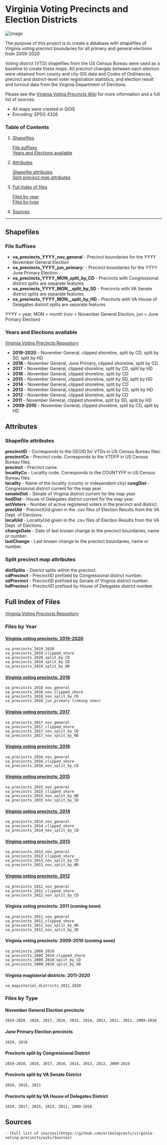 <meta name="google-site-verification" content="40S93IIlLJok-0QCMvjzt784RiVlVB9q2mJvrDsnfUA" />

# Virginia Voting Precincts and Election Districts

![image](https://user-images.githubusercontent.com/20375915/66661177-93855280-ec14-11e9-9f8f-3f1621ec3c4c.png)

The purpose of this project is to create a database with shapefiles of Virginia voting precinct boundaries for all primary and general elections from 2009-2020.

Voting district (VTD) shapefiles from the US Census Bureau were used as a baseline to create these maps. All precinct changes between each election were obtained from county and city GIS data and Codes of Ordinances, precinct and district-level voter registration statistics, and election result and turnout data from the Virginia Department of Elections.

Please see the [Virginia Voting Precincts Wiki](https://github.com/erikalopresti/virginia-voting-precincts/wiki) for more information and a full list of sources. 
- All maps were created in QGIS
- Encoding: EPSG 4326
### Table of Contents
1. [Shapefiles](#shapefiles)

   [File suffixes](#file-suffixes)  
   [Years and Elections available](#years-and-elections-available)  
   
2. [Attributes](#attributes)  

   [Shapefile attributes](#shapefile-attributes)  
   [Split precinct map attributes](#split-precinct-map-attributes)  
   
3. [Full index of files](#full-index-of-files)  

   [Files by year](#files-by-year)   
   [Files by type](#files-by-type)  
   
4. [Sources](#sources)  
***
## Shapefiles
### File Suffixes
- **va_precincts_YYYY_nov_general** - Precinct boundaries for the YYYY November General Election 
- **va_precincts_YYYY_jun_primary**: - Precinct boundaries for the YYYY June Primary Election
- **va_precincts_YYYY_MON_split_by_CD** - Precincts with Congressional district splits are separate features
- **va_precincts_YYYY_MON__split_by_SD** - Precincts with VA Senate district splits are separate features
- **va_precincts_YYYY_MON__split_by_HD** - Precincts with VA House of Delegates district splits are separate features

YYYY = year, MON = month (nov = November General Election, jun = June Primary Election)
### Years and Elections available
[Virginia Voting Precincts Repository](https://github.com/erikalopresti/virginia-voting-precincts)
- **2019-2020** - November General, clipped shoreline, split by CD, split by SD, split by HD
- **2018** - November General, June Primary, clipped shoreline, split by CD
- **2017** - November General, clipped shoreline, split by CD, split by HD
- **2016** - November General, clipped shoreline, split by CD
- **2015** - November General, clipped shoreline, split by SD, split by HD
- **2014** - November General, clipped shoreline, split by CD
- **2013** - November General, clipped shoreline, split by CD, split by HD
- **2012** - November General, clipped shoreline, split by CD
- **2011** - November General, clipped shoreline, split by SD, split by HD
- **2009-2010** - November General, clipped shoreline, split by CD, split by HD
## Attributes
### Shapefile attributes
**precinctID** - Corresponds to the GEOID for VTDs in US Census Bureau files.  
**precinctCo** - Precinct code. Corresponds to the VTDFP in US Census Bureau files.  
**precinct** - Precinct name.  
**localityCo** - Locality code. Corresponds to the COUNTYFP in US Census Bureau files.  
**locality** - Name of the locality (county or independent city)
**congDist** - Congressional district current for the map year.  
**senateDist** - Senate of Virginia district current for the map year.  
**hodDist** - House of Delegates district current for the map year.  
**actVoters** - Number of active registered voters in the precinct and district.  
**precUid** - PrecinctUid given in the .csv files of Election Results from the VA Dept. of Elections.  
**localUid** - LocalityUid given in the .csv files of Election Results from the VA Dept. of Elections.  
**changeDate** - Date of last known change to the precinct boundaries, name or number.  
**lastChange** - Last known change to the precinct boundaries, name or number.  
### Split precinct map attributes
**distSplits** - District splits within the precinct.  
**cdPrecinct** - PrecinctID prefixed by Congressional district number.  
**sdPrecinct** - PrecinctID prefixed by Senate of Virginia district number.  
**hdPrecinct** - PrecinctID prefixed by House of Delegates district number.  
## Full Index of Files
[Virginia Voting Precincts Repository](https://github.com/erikalopresti/virginia-voting-precincts)
### Files by Year
#### [Virginia voting precincts: 2019-2020](https://github.com/erikalopresti/virginia-voting-precincts/tree/master/virginia-precinct-shapefiles-2019-2020)
	va_precincts_2019_2020
	va_precincts_2019_clipped_shore
	va_precincts_2020_split_by_CD
	va_precincts_2019_split_by_SD
	va_precincts_2019_split_by_HD
#### [Virginia voting precincts: 2018](https://github.com/erikalopresti/virginia-voting-precincts/tree/master/virginia-precinct-shapefiles-2018)
	va_precincts_2018_nov_general
	va_precincts_2018_nov_clipped_shore
	va_precincts_2018_nov_split_by_CD
	va_precincts_2018_jun_primary (coming soon)
#### [Virginia voting precincts: 2017](https://github.com/erikalopresti/virginia-voting-precincts/tree/master/virginia-precinct-shapefiles-2017)
	va_precincts_2017_nov_general
	va_precincts_2017_clipped_shore
	va_precincts_2017_nov_split_by_CD
	va_precincts_2017_nov_split_by_HD
#### [Virginia voting precincts: 2016](https://github.com/erikalopresti/virginia-voting-precincts/tree/master/virginia-precinct-shapefiles-2016)
	va_precincts_2016_nov_general
	va_precincts_2016_clipped_shore
	va_precincts_2016_nov_split_by_CD
#### [Virginia voting precincts: 2015](https://github.com/erikalopresti/virginia-voting-precincts/tree/master/virginia-precinct-shapefiles-2015)
	va_precincts_2015_nov_general
	va_precincts_2015_clipped_shore
	va_precincts_2015_nov_split_by_HD
	va_precincts_2015_nov_split_by_SD
#### [Virginia voting precincts: 2014](https://github.com/erikalopresti/virginia-voting-precincts/tree/master/virginia-precinct-shapefiles-2014)
	va_precincts_2014_nov_general
	va_precincts_2014_clipped_shore
	va_precincts_2014_nov_split_by_CD
#### [Virginia voting precincts: 2013](https://github.com/erikalopresti/virginia-voting-precincts/tree/master/virginia-precinct-shapefiles-2013)
	va_precincts_2013_nov_general
	va_precincts_2013_clipped_shore
	va_precincts_2013_nov_split_by_CD
	va_precincts_2013_nov_split_by_HD
#### [Virginia voting precincts: 2012](https://github.com/erikalopresti/virginia-voting-precincts/tree/master/virginia-precinct-shapefiles-2012)
	va_precincts_2012_nov_general
	va_precincts_2012_clipped_shore
	va_precincts_2012_nov_split_by_CD
#### Virginia voting precincts: 2011 (coming soon)
	va_precincts_2011_nov_general
	va_precincts_2011_clipped_shore
	va_precincts_2011_nov_split_by_HD
	va_precincts_2011_nov_split_by_SD
#### Virginia voting precincts: 2009-2010 (coming soon)
	va_precincts_2009_2010
	va_precincts_2009_2010_clipped_shore
	va_precincts_2009_2010_split_by_CD
	va_precincts_2009_2010_split_by_HD
#### Virginia magisterial districts: 2011-2020
	va_magisterial_districts_2011_2020
### Files by Type
#### November General Election precincts
	2019-2020, 2018, 2017, 2016, 2015, 2014, 2013, 2012, 2011, 2009-2010
#### June Primary Election precincts
	2019, 2018
#### Precincts split by Congressional District
	2019-2020, 2018, 2017, 2016, 2014, 2013, 2012, 2009-2010
#### Precincts split by VA Senate District
	2019, 2015, 2011
#### Precincts split by VA House of Delegates District
	2019, 2017, 2015, 2013, 2011, 2009-2010
## Sources
	- [Full list of sources](https://github.com/erikalopresti/virginia-voting-precincts/wiki/Sources)
